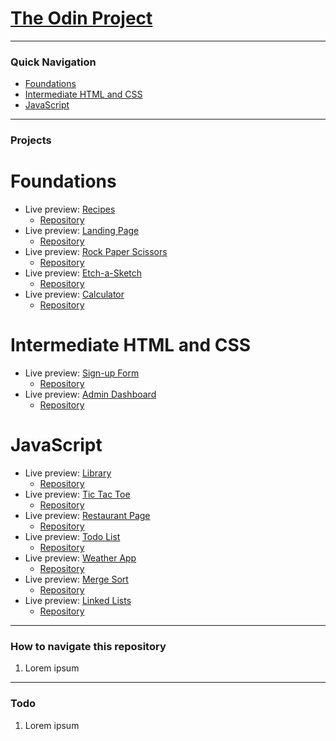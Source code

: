 # [The Odin Project](https://www.theodinproject.com/)

---

### Quick Navigation

- [Foundations](https://github.com/mikeyCos/theOdinProject/tree/main/foundations)
- [Intermediate HTML and CSS](https://github.com/mikeyCos/theOdinProject/tree/main/intermediate-html-and-css)
- [JavaScript](https://github.com/mikeyCos/theOdinProject/tree/main/javaScript)

---

### Projects

# Foundations

- Live preview: [Recipes](https://mikeycos.github.io/theOdinProject/foundations/odin-recipes/index.html)
  - [Repository](https://github.com/mikeyCos/theOdinProject/tree/main/foundations/odin-recipes)
- Live preview: [Landing Page](https://mikeycos.github.io/theOdinProject/foundations/landing-page/index.html)
  - [Repository](https://github.com/mikeyCos/theOdinProject/tree/main/foundations/landing-page)
- Live preview: [Rock Paper Scissors](https://mikeycos.github.io/theOdinProject/foundations/rock-paper-scissors/index.html)
  - [Repository](https://github.com/mikeyCos/theOdinProject/tree/main/foundations/rock-paper-scissors)
- Live preview: [Etch-a-Sketch](https://mikeycos.github.io/theOdinProject/foundations/etch-a-sketch/index.html)
  - [Repository](https://github.com/mikeyCos/theOdinProject/tree/main/foundations/etch-a-sketch)
- Live preview: [Calculator](https://mikeycos.github.io/theOdinProject/foundations/calculator/index.html)
  - [Repository](https://github.com/mikeyCos/theOdinProject/tree/main/foundations/calculator)

# Intermediate HTML and CSS

- Live preview: [Sign-up Form](https://mikeycos.github.io/theOdinProject/intermediate-html-and-css/projects/sign-up-form/)
  - [Repository](https://github.com/mikeyCos/theOdinProject/tree/main/intermediate-html-and-css/projects/sign-up-form)
- Live preview: [Admin Dashboard](https://mikeycos.github.io/theOdinProject/intermediate-html-and-css/projects/admin-dashboard/)
  - [Repository](https://github.com/mikeyCos/theOdinProject/tree/main/intermediate-html-and-css/projects/admin-dashboard)

# JavaScript

- Live preview: [Library](https://mikeycos.github.io/theOdinProject/javaScript/projects/library/)
  - [Repository](https://github.com/mikeyCos/theOdinProject/tree/main/javaScript/projects/library)
- Live preview: [Tic Tac Toe](https://mikeycos.github.io/theOdinProject/javaScript/projects/tic-tac-toe/)
  - [Repository](https://github.com/mikeyCos/theOdinProject/tree/main/javaScript/projects/tic-tac-toe)
- Live preview: [Restaurant Page](https://mikeycos.github.io/theOdinProject/javaScript/projects/restaurant-page/dist/)
  - [Repository](https://github.com/mikeyCos/theOdinProject/tree/main/javaScript/projects/restaurant-page)
- Live preview: [Todo List](https://mikeycos.github.io/theOdinProject/javaScript/projects/todo-list/dist/)
  - [Repository](https://github.com/mikeyCos/theOdinProject/tree/main/javaScript/projects/todo-list)
- Live preview: [Weather App](https://mikeycos.github.io/theOdinProject/javaScript/projects/weather-app/dist/)
  - [Repository](https://github.com/mikeyCos/theOdinProject/tree/main/javaScript/projects/weather-app)
- Live preview: [Merge Sort](https://mikeycos.github.io/theOdinProject/javaScript/projects/merge-sort/dist/)
  - [Repository](https://github.com/mikeyCos/theOdinProject/tree/main/javaScript/projects/merge-sort)
- Live preview: [Linked Lists](https://mikeycos.github.io/theOdinProject/javaScript/projects/linked_lists/dist/)
  - [Repository](https://github.com/mikeyCos/theOdinProject/tree/main/javaScript/projects/linked_lists)

---

### How to navigate this repository

1. Lorem ipsum

---

### Todo

1. Lorem ipsum
